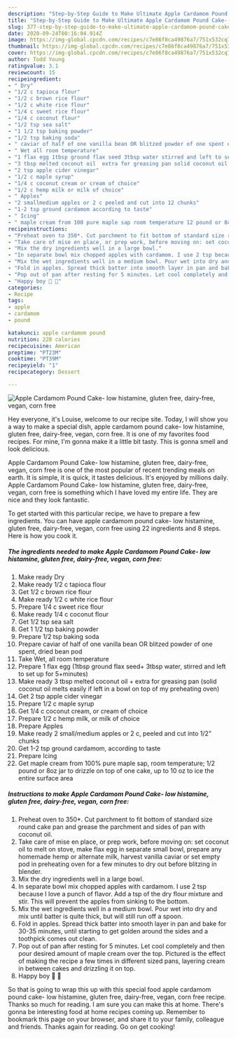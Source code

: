 ```yaml
---
description: "Step-by-Step Guide to Make Ultimate Apple Cardamom Pound Cake- low histamine, gluten free, dairy-free, vegan, corn free"
title: "Step-by-Step Guide to Make Ultimate Apple Cardamom Pound Cake- low histamine, gluten free, dairy-free, vegan, corn free"
slug: 377-step-by-step-guide-to-make-ultimate-apple-cardamom-pound-cake-low-histamine-gluten-free-dairy-free-vegan-corn-free
date: 2020-09-24T00:16:04.914Z
image: https://img-global.cpcdn.com/recipes/c7e86f8ca49876a7/751x532cq70/apple-cardamom-pound-cake-low-histamine-gluten-free-dairy-free-vegan-corn-free-recipe-main-photo.jpg
thumbnail: https://img-global.cpcdn.com/recipes/c7e86f8ca49876a7/751x532cq70/apple-cardamom-pound-cake-low-histamine-gluten-free-dairy-free-vegan-corn-free-recipe-main-photo.jpg
cover: https://img-global.cpcdn.com/recipes/c7e86f8ca49876a7/751x532cq70/apple-cardamom-pound-cake-low-histamine-gluten-free-dairy-free-vegan-corn-free-recipe-main-photo.jpg
author: Todd Young
ratingvalue: 3.1
reviewcount: 15
recipeingredient:
- " Dry"
- "1/2 c tapioca flour"
- "1/2 c brown rice flour"
- "1/2 c white rice flour"
- "1/4 c sweet rice flour"
- "1/4 c coconut flour"
- "1/2 tsp sea salt"
- "1 1/2 tsp baking powder"
- "1/2 tsp baking soda"
- " caviar of half of one vanilla bean OR blitzed powder of one spent dried bean pod"
- " Wet all room temperature"
- "1 flax egg 1tbsp ground flax seed 3tbsp water stirred and left to set up for 5minutes"
- "3 tbsp melted coconut oil  extra for greasing pan solid coconut oil melts easily if left in a bowl on top of my preheating oven"
- "2 tsp apple cider vinegar"
- "1/2 c maple syrup"
- "1/4 c coconut cream or cream of choice"
- "1/2 c hemp milk or milk of choice"
- " Apples"
- "2 smallmedium apples or 2 c peeled and cut into 12 chunks"
- "1-2 tsp ground cardamom according to taste"
- " Icing"
- " maple cream from 100 pure maple sap room temperature 12 pound or 8oz jar to drizzle on top of one cake up to 10 oz to ice the entire surface area"
recipeinstructions:
- "Preheat oven to 350*. Cut parchment to fit bottom of standard size round cake pan and grease the parchment and sides of pan with coconut oil."
- "Take care of mise en place, or prep work, before moving on: set coconut oil to melt on stove, make flax egg in separate small bowl, prepare any homemade hemp or alternate milk, harvest vanilla caviar or set empty pod in preheating oven for a few minutes to dry out before blitzing in blender."
- "Mix the dry ingredients well in a large bowl."
- "In separate bowl mix chopped apples with cardamom. I use 2 tsp because I love a punch of flavor. Add a tsp of the dry flour mixture and stir. This will prevent the apples from sinking to the bottom."
- "Mix the wet ingredients well in a medium bowl. Pour wet into dry and mix until batter is quite thick, but will still run off a spoon."
- "Fold in apples. Spread thick batter into smooth layer in pan and bake for 30-35 minutes, until starting to get golden around the sides and a toothpick comes out clean."
- "Pop out of pan after resting for 5 minutes. Let cool completely and then pour desired amount of maple cream over the top. Pictured is the effect of making the recipe a few times in different sized pans, layering cream in between cakes and drizzling it on top."
- "Happy boy 🍰 🥳"
categories:
- Recipe
tags:
- apple
- cardamom
- pound

katakunci: apple cardamom pound 
nutrition: 228 calories
recipecuisine: American
preptime: "PT23M"
cooktime: "PT39M"
recipeyield: "1"
recipecategory: Dessert

---
```



![Apple Cardamom Pound Cake- low histamine, gluten free, dairy-free, vegan, corn free](https://img-global.cpcdn.com/recipes/c7e86f8ca49876a7/751x532cq70/apple-cardamom-pound-cake-low-histamine-gluten-free-dairy-free-vegan-corn-free-recipe-main-photo.jpg)

Hey everyone, it's Louise, welcome to our recipe site. Today, I will show you a way to make a special dish, apple cardamom pound cake- low histamine, gluten free, dairy-free, vegan, corn free. It is one of my favorites food recipes. For mine, I'm gonna make it a little bit tasty. This is gonna smell and look delicious.



Apple Cardamom Pound Cake- low histamine, gluten free, dairy-free, vegan, corn free is one of the most popular of recent trending meals on earth. It is simple, it is quick, it tastes delicious. It's enjoyed by millions daily. Apple Cardamom Pound Cake- low histamine, gluten free, dairy-free, vegan, corn free is something which I have loved my entire life. They are nice and they look fantastic.


To get started with this particular recipe, we have to prepare a few ingredients. You can have apple cardamom pound cake- low histamine, gluten free, dairy-free, vegan, corn free using 22 ingredients and 8 steps. Here is how you cook it.

<!--inarticleads1-->

##### The ingredients needed to make Apple Cardamom Pound Cake- low histamine, gluten free, dairy-free, vegan, corn free:

1. Make ready  Dry
1. Make ready 1/2 c tapioca flour
1. Get 1/2 c brown rice flour
1. Make ready 1/2 c white rice flour
1. Prepare 1/4 c sweet rice flour
1. Make ready 1/4 c coconut flour
1. Get 1/2 tsp sea salt
1. Get 1 1/2 tsp baking powder
1. Prepare 1/2 tsp baking soda
1. Prepare  caviar of half of one vanilla bean OR blitzed powder of one spent, dried bean pod
1. Take  Wet, all room temperature
1. Prepare 1 flax egg (1tbsp ground flax seed+ 3tbsp water, stirred and left to set up for 5+minutes)
1. Make ready 3 tbsp melted coconut oil + extra for greasing pan (solid coconut oil melts easily if left in a bowl on top of my preheating oven)
1. Get 2 tsp apple cider vinegar
1. Prepare 1/2 c maple syrup
1. Get 1/4 c coconut cream, or cream of choice
1. Prepare 1/2 c hemp milk, or milk of choice
1. Prepare  Apples
1. Make ready 2 small/medium apples or 2 c, peeled and cut into 1/2” chunks
1. Get 1-2 tsp ground cardamom, according to taste
1. Prepare  Icing
1. Get  maple cream from 100% pure maple sap, room temperature; 1/2 pound or 8oz jar to drizzle on top of one cake, up to 10 oz to ice the entire surface area




<!--inarticleads2-->

##### Instructions to make Apple Cardamom Pound Cake- low histamine, gluten free, dairy-free, vegan, corn free:

1. Preheat oven to 350*. Cut parchment to fit bottom of standard size round cake pan and grease the parchment and sides of pan with coconut oil.
1. Take care of mise en place, or prep work, before moving on: set coconut oil to melt on stove, make flax egg in separate small bowl, prepare any homemade hemp or alternate milk, harvest vanilla caviar or set empty pod in preheating oven for a few minutes to dry out before blitzing in blender.
1. Mix the dry ingredients well in a large bowl.
1. In separate bowl mix chopped apples with cardamom. I use 2 tsp because I love a punch of flavor. Add a tsp of the dry flour mixture and stir. This will prevent the apples from sinking to the bottom.
1. Mix the wet ingredients well in a medium bowl. Pour wet into dry and mix until batter is quite thick, but will still run off a spoon.
1. Fold in apples. Spread thick batter into smooth layer in pan and bake for 30-35 minutes, until starting to get golden around the sides and a toothpick comes out clean.
1. Pop out of pan after resting for 5 minutes. Let cool completely and then pour desired amount of maple cream over the top. Pictured is the effect of making the recipe a few times in different sized pans, layering cream in between cakes and drizzling it on top.
1. Happy boy 🍰 🥳




So that is going to wrap this up with this special food apple cardamom pound cake- low histamine, gluten free, dairy-free, vegan, corn free recipe. Thanks so much for reading. I am sure you can make this at home. There's gonna be interesting food at home recipes coming up. Remember to bookmark this page on your browser, and share it to your family, colleague and friends. Thanks again for reading. Go on get cooking!
